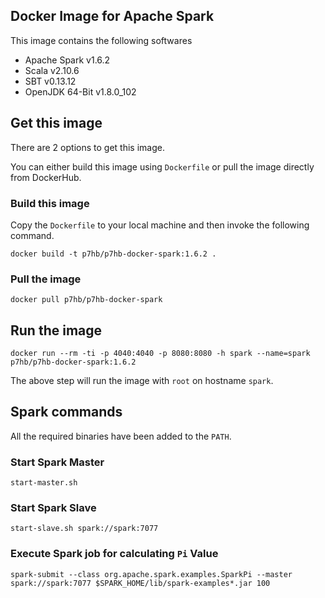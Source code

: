 ## Docker Image for Apache Spark
This image contains the following softwares

* Apache Spark v1.6.2 
* Scala v2.10.6
* SBT v0.13.12
* OpenJDK 64-Bit v1.8.0_102

## Get this image
There are 2 options to get this image.

You can either build this image using `Dockerfile` or pull the image directly from DockerHub.

### Build this image
Copy the `Dockerfile` to your local machine and then invoke the following command.

```
docker build -t p7hb/p7hb-docker-spark:1.6.2 .
```

### Pull the image

```
docker pull p7hb/p7hb-docker-spark
```
## Run the image
```
docker run --rm -ti -p 4040:4040 -p 8080:8080 -h spark --name=spark p7hb/p7hb-docker-spark:1.6.2
```
The above step will run the image with `root` on hostname `spark`.

## Spark commands
All the required binaries have been added to the `PATH`.

### Start Spark Master
```
start-master.sh
```

### Start Spark Slave
```
start-slave.sh spark://spark:7077
```

### Execute Spark job for calculating `Pi` Value
```
spark-submit --class org.apache.spark.examples.SparkPi --master spark://spark:7077 $SPARK_HOME/lib/spark-examples*.jar 100
```